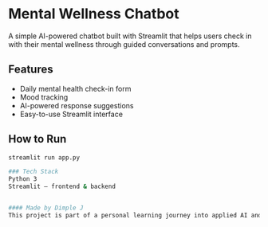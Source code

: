 # Mental Wellness Chatbot

A simple AI-powered chatbot built with Streamlit that helps users check in 
with their mental wellness through guided conversations and prompts.

## Features
- Daily mental health check-in form
- Mood tracking
- AI-powered response suggestions
- Easy-to-use Streamlit interface

## How to Run
```bash
streamlit run app.py

### Tech Stack
Python 3
Streamlit – frontend & backend


#### Made by Dimple J
This project is part of a personal learning journey into applied AI and mental health support tools. Contributions, suggestions, and encouragement are welcome!